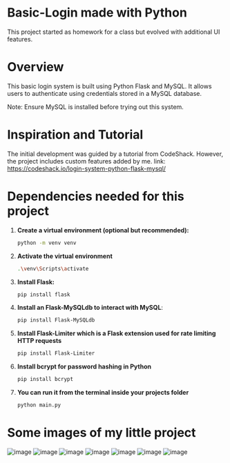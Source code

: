 # Basic-Login made with Python
This project started as homework for a class but evolved with additional UI features.

# Overview

This basic login system is built using Python Flask and MySQL. It allows users to authenticate using credentials stored in a MySQL database.

Note: Ensure MySQL is installed before trying out this system.

# Inspiration and Tutorial
The initial development was guided by a tutorial from CodeShack. However, the project includes custom features added by me.
link: https://codeshack.io/login-system-python-flask-mysql/

# Dependencies needed for this project

1. **Create a virtual environment (optional but recommended):**
   ```sh
   python -m venv venv

2. **Activate the virtual environment**
   ```sh
   .\venv\Scripts\activate

3. **Install Flask:**
   ```sh
   pip install flask

4. **Install an Flask-MySQLdb to interact with MySQL**:
   ```sh
   pip install Flask-MySQLdb

5. **Install Flask-Limiter  which is a Flask extension used for rate limiting HTTP requests**
     ```sh
    pip install Flask-Limiter

6. **Install bcrypt for password hashing in Python**
    ```sh
    pip install bcrypt

 7. **You can run it from the terminal inside your projects folder**
    ```sh
    python main.py

# Some images of my little project

![image](https://github.com/garcia-lopez/login/assets/111716690/cf7ea496-8892-4c6e-b923-1a6145f75716)
![image](https://github.com/garcia-lopez/login/assets/111716690/807ba6bf-1300-4b09-af49-057438142b3c)
![image](https://github.com/garcia-lopez/login/assets/111716690/b8acdef3-19ec-4a3b-937e-134b2f52a781)
![image](https://github.com/garcia-lopez/login/assets/111716690/f4236a1d-d7dc-4ca5-9953-53c4f0265415)
![image](https://github.com/garcia-lopez/login/assets/111716690/204b601f-b107-4337-82f0-3fc45ca3afc6)
![image](https://github.com/garcia-lopez/login/assets/111716690/46f38535-2c2f-479b-8150-5994054cd37f)
![image](https://github.com/garcia-lopez/login/assets/111716690/dbb23b6b-05fc-4c21-9f53-4d58349d80df)







